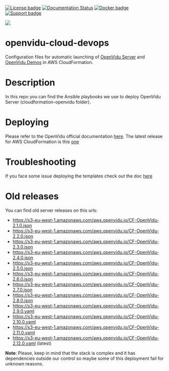 [![License badge](https://img.shields.io/badge/license-Apache2-orange.svg)](http://www.apache.org/licenses/LICENSE-2.0)
[![Documentation Status](https://readthedocs.org/projects/openviduio-docs/badge/?version=stable)](https://docs.openvidu.io/en/stable/?badge=stable)
[![Docker badge](https://img.shields.io/docker/pulls/fiware/orion.svg)](https://hub.docker.com/r/openvidu/classroom-demo/)
[![Support badge](https://img.shields.io/badge/support-sof-yellowgreen.svg)](https://groups.google.com/forum/#!forum/openvidu)

[![][OpenViduLogo]](http://openvidu.io)

openvidu-cloud-devops
===

Configuration files for automatic launching of [OpenVidu Server](http://openvidu.io/docs/deployment/deploying-aws/) and [OpenVidu Demos](http://openvidu.io/docs/deployment/deploying-demos-aws/) in AWS CloudFormation.

[OpenViduLogo]: https://secure.gravatar.com/avatar/5daba1d43042f2e4e85849733c8e5702?s=120

# Description

In this repo you can find the Ansible playbooks we use to deploy OpenVidu Server (cloudformation-openvidu folder).

# Deploying

Please refer to the OpenVidu official documentation [here](https://openvidu.io/docs/deployment/deploying-aws/). The latest release for AWS CloudFormation is this [one](https://s3-eu-west-1.amazonaws.com/aws.openvidu.io/CF-OpenVidu-latest.yaml)

# Troubleshooting

If you face some issue deploying the templates check out the doc [here](https://github.com/OpenVidu/openvidu-cloud-devops/blob/master/docs/AWS_Deploy_Troubleshooting.md)

# Old releases

You can find old server releases on this urls:

- https://s3-eu-west-1.amazonaws.com/aws.openvidu.io/CF-OpenVidu-2.1.0.json
- https://s3-eu-west-1.amazonaws.com/aws.openvidu.io/CF-OpenVidu-2.2.0.json
- https://s3-eu-west-1.amazonaws.com/aws.openvidu.io/CF-OpenVidu-2.3.0.json
- https://s3-eu-west-1.amazonaws.com/aws.openvidu.io/CF-OpenVidu-2.4.0.json
- https://s3-eu-west-1.amazonaws.com/aws.openvidu.io/CF-OpenVidu-2.5.0.json
- https://s3-eu-west-1.amazonaws.com/aws.openvidu.io/CF-OpenVidu-2.6.0.json
- https://s3-eu-west-1.amazonaws.com/aws.openvidu.io/CF-OpenVidu-2.7.0.json 
- https://s3-eu-west-1.amazonaws.com/aws.openvidu.io/CF-OpenVidu-2.8.0.json 
- https://s3-eu-west-1.amazonaws.com/aws.openvidu.io/CF-OpenVidu-2.9.0.yaml
- https://s3-eu-west-1.amazonaws.com/aws.openvidu.io/CF-OpenVidu-2.10.0.yaml
- https://s3-eu-west-1.amazonaws.com/aws.openvidu.io/CF-OpenVidu-2.11.0.yaml
- https://s3-eu-west-1.amazonaws.com/aws.openvidu.io/CF-OpenVidu-2.12.0.yaml (latest)


**Note**: Please, keep in mind that the stack is complex and it has dependencies outside our control so maybe some of this deployment fail for unknown reasons.
